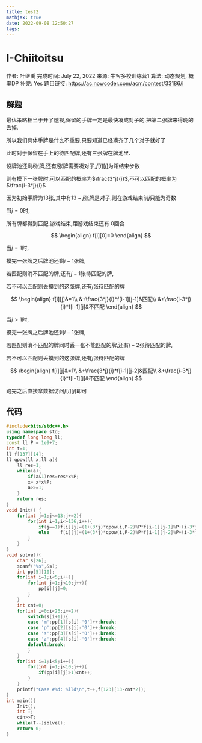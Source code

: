 ```yaml
---
title: test2
mathjax: true
date: 2022-09-08 12:50:27
tags:
---
```


# I-Chiitoitsu

作者: 叶继禹
完成时间: July 22, 2022
来源: 牛客多校训练营1
算法: 动态规划, 概率DP
补完: Yes
题目链接: https://ac.nowcoder.com/acm/contest/33186/I

## 解题

最优策略相当于开了透视,保留的手牌一定是最快凑成对子的,把第二张牌来得晚的丢掉.

所以我们具体手牌是什么不重要,只要知道已经凑齐了几个对子就好了

此时对于保留在手上的待匹配牌,还有三张牌在牌池里.

设牌池还剩$i$张牌,还有$j$张牌需要凑对子,$f[i][j]$为距结束步数

则有摸下一张牌时,可以匹配的概率为$\frac{3*j}{i}$,不可以匹配的概率为$\frac{i-3*j}{i}$

因为初始手牌为$13$张,其中有$13-j$张牌是对子,则在游戏结束前$j$只能为奇数

当$j=0$时,

所有牌都得到匹配,游戏结束,距游戏结束还有 $0$回合

$$
\begin{align}
f[i][0]=0
\end{align}
$$

当$j=1$时,

摸完一张牌之后牌池还剩$i-1$张牌,

若匹配则消不匹配的牌,还有$j-1$张待匹配的牌,

若不可以匹配则丢摸到的这张牌,还有$j$张待匹配的牌

$$
\begin{align}
f[i][j]&=1\\
&+\frac{3*j}{i}*f[i-1][j-1]&匹配\\
&+\frac{i-3*j}{i}*f[i-1][j]&不匹配
\end{align}
$$

当$j>1$时,

摸完一张牌之后牌池还剩$i-1$张牌,

若匹配则消不匹配的牌同时丢一张不能匹配的牌,还有$j-2$张待匹配的牌,

若不可以匹配则丢摸到的这张牌,还有$j$张待匹配的牌

$$
\begin{align}
f[i][j]&=1\\
&+\frac{3*j}{i}*f[i-1][j-2]&匹配\\
&+\frac{i-3*j}{i}*f[i-1][j]&不匹配
\end{align}
$$

跑完之后直接拿数据访问$f[i][j]$即可

## 代码

```cpp
#include<bits/stdc++.h>
using namespace std;
typedef long long ll;
const ll P = 1e9+7;
int t=1;
ll f[137][14];
ll qpow(ll x,ll a){
    ll res=1;
    while(a){
        if(a&1)res=res*x%P;
        x= x*x%P;
        a>>=1;
    }
    return res;
}
void Init() {
    for(int j=1;j<=13;j+=2){
        for(int i=1;i<=136;i++){
            if(j==1)f[i][j]=(1+(3*j)*qpow(i,P-2)%P*f[i-1][j-1]%P+(i-3*j)*qpow(i,P-2)%P*f[i-1][j]%P)%P;
            else    f[i][j]=(1+(3*j)*qpow(i,P-2)%P*f[i-1][j-2]%P+(i-3*j)*qpow(i,P-2)%P*f[i-1][j]%P)%P;
        }
    }
}
void solve(){
    char s[26];
    scanf("%s",&s);
    int pp[5][10];
    for(int i=1;i<5;i++){
        for(int j=1;j<10;j++){
            pp[i][j]=0;
        }
    }
    int cnt=0;
    for(int i=0;i<26;i+=2){
        switch(s[i+1]){
        case 'm':pp[1][s[i]-'0']++;break;
        case 'p':pp[2][s[i]-'0']++;break;
        case 's':pp[3][s[i]-'0']++;break;
        case 'z':pp[4][s[i]-'0']++;break;
        default:break;
        }
    }
    for(int i=1;i<5;i++){
        for(int j=1;j<10;j++){
            if(pp[i][j]>1)cnt++;
        }
    }
    printf("Case #%d: %lld\n",t++,f[123][13-cnt*2]);
}
int main(){
    Init();
    int T;
    cin>>T;
    while(T--)solve();
    return 0;
}
```